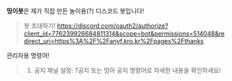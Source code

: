 **띵이봇**은 제가 직접 만든 놀이용(?) 디스코드 봇입니다!

> 봇 초대하기! https://discord.com/oauth2/authorize?client_id=776239926684811314&scope=bot&permissions=514048&redirect_uri=https%3A%2F%2Fanyf.kro.kr%2Fpages%2Fthanks

관리자용 명령어!
> 1. 공지 채널 설정: ?공지 또는 띵아 공지 명령어로 자세한 내용을 확인하세요!
